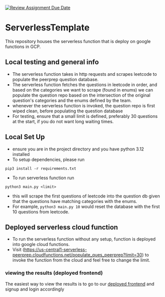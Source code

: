[![Review Assignment Due Date](https://classroom.github.com/assets/deadline-readme-button-24ddc0f5d75046c5622901739e7c5dd533143b0c8e959d652212380cedb1ea36.svg)](https://classroom.github.com/a/UxpU_KWG)

# ServerlessTemplate

This repository houses the serverless function that is deploy on google functions in GCP.

## Local testing and general info
- The serverless function takes in http requests and scrapes leetcode to populate the peerprep question database.
- The serverless function fetches the questions in leetcode in order, and based on the categories we want to scrape (found in enums) we can populate the question repo 
based on the intersection of the original question's categories and the enums defined by the team.
- whenever the serverless function is invoked, the question repo is first wiped clean, before populating the question database
- For testing, ensure that a small limit is defined, preferably 30 questions at the start, if you do not want long waiting times.


## Local Set Up
- ensure you are in the project directory and you have python 3.12 installed
- To setup dependencies, please run

```
pip3 install -r requirements.txt
```

- To run serverless function run 

```
python3 main.py <limit>
```
- this will scrape the first <limit> questions of leetcode into the question db given that the questions have matching categories with the enums.
- For example, `python3 main.py 10` would reset the database with the first 10 questions from leetcode.

## Deployed serverless cloud function
- To run the serverless function without any setup, function is deployed into google cloud functions.
- Visit (https://us-central1-serverless-peerprep.cloudfunctions.net/populate_ques_peerprep?limit=30) to invoke the function from the cloud and feel free to change the limit.


### viewing the results (deployed frontend)

The easiest way to view the results is to go to our [deployed frontend](http://g15-peerprep.ap-southeast-1.elasticbeanstalk.com/) and signup and login accordingly






